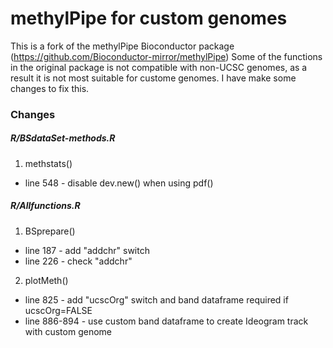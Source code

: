 # methylPipe for custom genomes
This is a fork of the methylPipe Bioconductor package (https://github.com/Bioconductor-mirror/methylPipe)
Some of the functions in the original package is not compatible with non-UCSC genomes, as a result it is not most suitable for custome genomes. I have make some changes to fix this.

### Changes
##### R/BSdataSet-methods.R
1. methstats()
* line 548 - disable dev.new() when using pdf()

##### R/Allfunctions.R
1. BSprepare()
* line 187 - add "addchr" switch
* line 226 - check "addchr"

2. plotMeth()
* line 825 - add "ucscOrg" switch and band dataframe required if ucscOrg=FALSE
* line 886-894 - use custom band dataframe to create Ideogram track with custom genome

